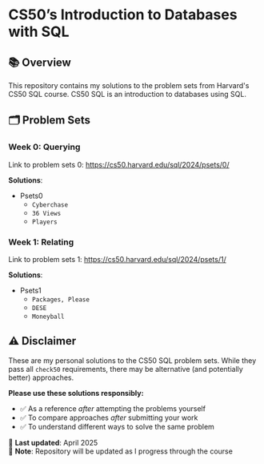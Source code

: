 # CS50’s Introduction to Databases with SQL

## 📚 Overview
This repository contains my solutions to the problem sets from Harvard's CS50 SQL course. CS50 SQL is an introduction to databases using SQL.

## 🗂 Problem Sets

### Week 0: Querying
Link to problem sets 0: https://cs50.harvard.edu/sql/2024/psets/0/

**Solutions**:
- Psets0
  - `Cyberchase` 
  - `36 Views` 
  - `Players` 

### Week 1: Relating
Link to problem sets 1: https://cs50.harvard.edu/sql/2024/psets/1/

**Solutions**:
- Psets1
  - `Packages, Please` 
  - `DESE`
  - `Moneyball`

## ⚠️ Disclaimer
These are my personal solutions to the CS50 SQL problem sets. While they pass all `check50` requirements, there may be alternative (and potentially better) approaches.

**Please use these solutions responsibly:**
- ✅ As a reference *after* attempting the problems yourself  
- ✅ To compare approaches *after* submitting your work  
- ✅ To understand different ways to solve the same problem  

📅 **Last updated**: April 2025  
🔗 **Note**: Repository will be updated as I progress through the course
